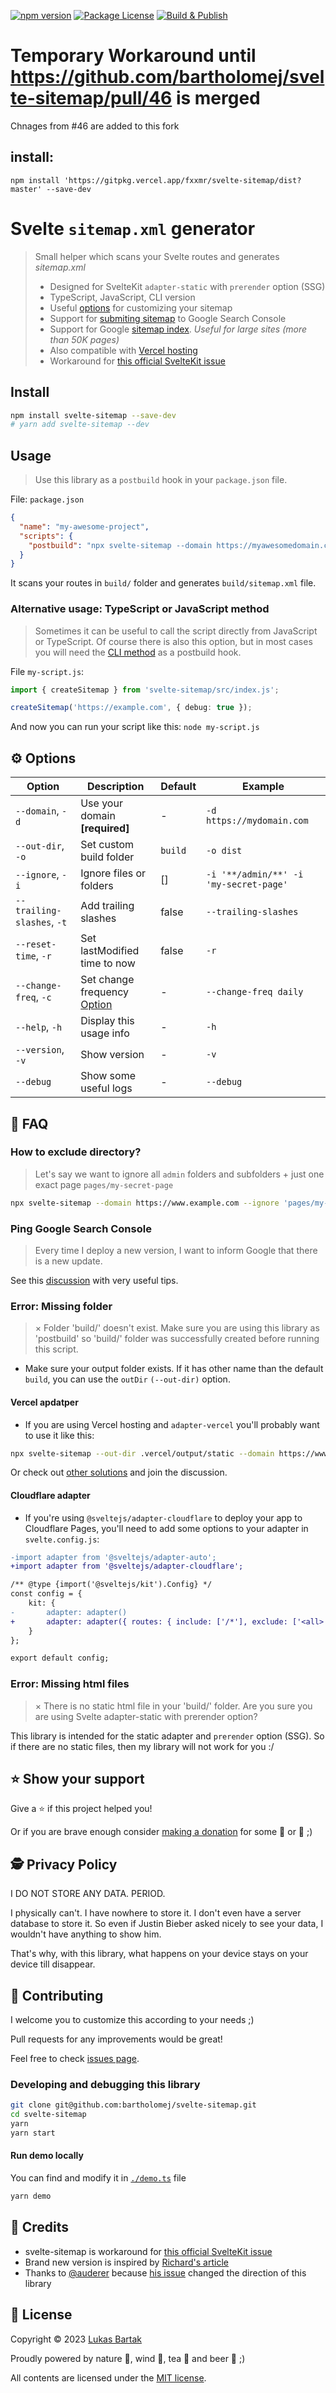 [![npm version](https://badge.fury.io/js/svelte-sitemap.svg)](https://badge.fury.io/js/svelte-sitemap)
[![Package License](https://img.shields.io/npm/l/svelte-sitemap.svg)](https://www.npmjs.com/svelte-sitemap)
[![Build & Publish](https://github.com/bartholomej/svelte-sitemap/workflows/Build%20&%20Publish/badge.svg)](https://github.com/bartholomej/svelte-sitemap/actions)

# Temporary Workaround until https://github.com/bartholomej/svelte-sitemap/pull/46 is merged

Chnages from #46 are added to this fork

## install:

`npm install 'https://gitpkg.vercel.app/fxxmr/svelte-sitemap/dist?master' --save-dev`

# Svelte `sitemap.xml` generator

> Small helper which scans your Svelte routes and generates _sitemap.xml_
>
> - Designed for SvelteKit `adapter-static` with `prerender` option (SSG)
> - TypeScript, JavaScript, CLI version
> - Useful [options](#%EF%B8%8F-options) for customizing your sitemap
> - Support for [submiting sitemap](#ping-google-search-console) to Google Search Console
> - Support for Google [sitemap index](https://developers.google.com/search/docs/crawling-indexing/sitemaps/large-sitemaps). _Useful for large sites (more than 50K pages)_
> - Also compatible with [Vercel hosting](#vercel-apdatper)
> - Workaround for [this official SvelteKit issue](https://github.com/sveltejs/kit/issues/1142)

## Install

```bash
npm install svelte-sitemap --save-dev
# yarn add svelte-sitemap --dev
```

## Usage

> Use this library as a `postbuild` hook in your `package.json` file.

File: `package.json`

```json
{
  "name": "my-awesome-project",
  "scripts": {
    "postbuild": "npx svelte-sitemap --domain https://myawesomedomain.com"
  }
}
```

It scans your routes in `build/` folder and generates `build/sitemap.xml` file.

### Alternative usage: TypeScript or JavaScript method

> Sometimes it can be useful to call the script directly from JavaScript or TypeScript. Of course there is also this option, but in most cases you will need the [CLI method](#cli-method-recommended) as a postbuild hook.

File `my-script.js`:

```typescript
import { createSitemap } from 'svelte-sitemap/src/index.js';

createSitemap('https://example.com', { debug: true });
```

And now you can run your script like this: `node my-script.js`

## ⚙️ Options

| Option                     | Description                                                                                                                     | Default | Example                                |
| -------------------------- | ------------------------------------------------------------------------------------------------------------------------------- | ------- | -------------------------------------- |
| `--domain`, `-d`           | Use your domain **[required]**                                                                                                  | -       | `-d https://mydomain.com`              |
| `--out-dir`, `-o`          | Set custom build folder                                                                                                         | `build` | `-o dist`                              |
| `--ignore`, `-i`           | Ignore files or folders                                                                                                         | []      | `-i '**/admin/**' -i 'my-secret-page'` |
| `--trailing-slashes`, `-t` | Add trailing slashes                                                                                                            | false   | `--trailing-slashes`                   |
| `--reset-time`, `-r`       | Set lastModified time to now                                                                                                    | false   | `-r`                                   |
| `--change-freq`, `-c`      | Set change frequency [Option](https://github.com/bartholomej/svelte-sitemap/blob/master/src/interfaces/global.interface.ts#L22) | -       | `--change-freq daily`                  |
| `--help`, `-h`             | Display this usage info                                                                                                         | -       | `-h`                                   |
| `--version`, `-v`          | Show version                                                                                                                    | -       | `-v`                                   |
| `--debug`                  | Show some useful logs                                                                                                           | -       | `--debug`                              |

## 🙋 FAQ

### How to exclude directory?

> Let's say we want to ignore all `admin` folders and subfolders + just one exact page `pages/my-secret-page`

```bash
npx svelte-sitemap --domain https://www.example.com --ignore 'pages/my-secret-page' --ignore '**/admin/**'
```

### Ping Google Search Console

> Every time I deploy a new version, I want to inform Google that there is a new update.

See this [discussion](https://github.com/bartholomej/svelte-sitemap/issues/23) with very useful tips.

### Error: Missing folder

> × Folder 'build/' doesn't exist. Make sure you are using this library as 'postbuild' so 'build/' folder was successfully created before running this script.

- Make sure your output folder exists. If it has other name than the default `build`, you can use the `outDir` `(--out-dir)` option.

#### Vercel apdatper

- If you are using Vercel hosting and `adapter-vercel` you'll probably want to use it like this:

```bash
npx svelte-sitemap --out-dir .vercel/output/static --domain https://www.example.com
```

Or check out [other solutions](https://github.com/bartholomej/svelte-sitemap/issues/16#issuecomment-961414454) and join the discussion.

#### Cloudflare adapter

- If you're using `@sveltejs/adapter-cloudflare` to deploy your app to Cloudflare Pages, you'll need to add some options to your adapter in `svelte.config.js`:

```diff
-import adapter from '@sveltejs/adapter-auto';
+import adapter from '@sveltejs/adapter-cloudflare';

/** @type {import('@sveltejs/kit').Config} */
const config = {
    kit: {
-       adapter: adapter()
+       adapter: adapter({ routes: { include: ['/*'], exclude: ['<all>', '/sitemap.xml'] }})
    }
};

export default config;
```

### Error: Missing html files

> × There is no static html file in your 'build/' folder. Are you sure you are using Svelte adapter-static with prerender option?

This library is intended for the static adapter and `prerender` option (SSG). So if there are no static files, then my library will not work for you :/

## ⭐️ Show your support

Give a ⭐️ if this project helped you!

Or if you are brave enough consider [making a donation](https://github.com/sponsors/bartholomej) for some 🍺 or 🍵 ;)

## 🕵️ Privacy Policy

I DO NOT STORE ANY DATA. PERIOD.

I physically can't. I have nowhere to store it. I don't even have a server database to store it. So even if Justin Bieber asked nicely to see your data, I wouldn't have anything to show him.

That's why, with this library, what happens on your device stays on your device till disappear.

## 🤝 Contributing

I welcome you to customize this according to your needs ;)

Pull requests for any improvements would be great!

Feel free to check [issues page](https://github.com/bartholomej/svelte-sitemap/issues).

### Developing and debugging this library

```bash
git clone git@github.com:bartholomej/svelte-sitemap.git
cd svelte-sitemap
yarn
yarn start
```

#### Run demo locally

You can find and modify it in [`./demo.ts`](./demo.ts) file

```bash
yarn demo
```

## 🙏 Credits

- svelte-sitemap is workaround for [this official SvelteKit issue](https://github.com/sveltejs/kit/issues/1142)
- Brand new version is inspired by [Richard's article](https://r-bt.com/learning/sveltekit-sitemap/)
- Thanks to [@auderer](https://github.com/auderer) because [his issue](https://github.com/bartholomej/svelte-sitemap/issues/1) changed the direction of this library

## 📝 License

Copyright &copy; 2023 [Lukas Bartak](http://bartweb.cz)

Proudly powered by nature 🗻, wind 💨, tea 🍵 and beer 🍺 ;)

All contents are licensed under the [MIT license].

[mit license]: LICENSE
